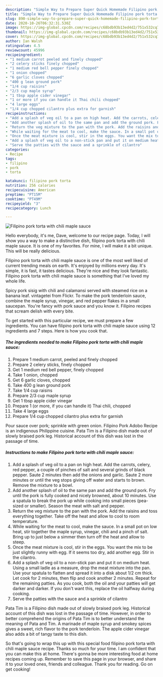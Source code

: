 ```yaml
---
description: "Simple Way to Prepare Super Quick Homemade Filipino pork torta with chili maple sauce"
title: "Simple Way to Prepare Super Quick Homemade Filipino pork torta with chili maple sauce"
slug: 890-simple-way-to-prepare-super-quick-homemade-filipino-pork-torta-with-chili-maple-sauce
date: 2020-10-26T06:32:31.530Z
image: https://img-global.cpcdn.com/recipes/c68bdb93b13ed4d2/751x532cq70/filipino-pork-torta-with-chili-maple-sauce-recipe-main-photo.jpg
thumbnail: https://img-global.cpcdn.com/recipes/c68bdb93b13ed4d2/751x532cq70/filipino-pork-torta-with-chili-maple-sauce-recipe-main-photo.jpg
cover: https://img-global.cpcdn.com/recipes/c68bdb93b13ed4d2/751x532cq70/filipino-pork-torta-with-chili-maple-sauce-recipe-main-photo.jpg
author: Ian Walsh
ratingvalue: 4.5
reviewcount: 45996
recipeingredient:
- "1 medium carrot peeled and finely chopped"
- "2 celery sticks finely chopped"
- "1 medium red bell pepper finely chopped"
- "1 onion chopped"
- "6 garlic cloves chopped"
- "400 g lean ground pork"
- "1/4 cup raisins"
- "2/3 cup maple syrup"
- "1 tbsp apple cider vinegar"
- "1 or more if you can handle it Thai chili chopped"
- "4 large eggs"
- "1/4 cup chopped cilantro plus extra for garnish"
recipeinstructions:
- "Add a splash of veg oil to a pan on high heat. Add the carrots, celery, red pepper, a couple of pinches of salt and several grinds of black pepper. Saute 2 minutes then add the onions and garlic. Saute 2 more minutes or until the veg stops giving off water and starts to brown. Remove the mixture to a bowl."
- "Add another splash of oil to the same pan and add the ground pork. Fry until the pork is fully cooked and nicely browned, about 10 minutes. Use a spatula to break the pork up while cooking into small pieces (pea-sized or smaller). Season the meat with salt and pepper."
- "Return the veg mixture to the pan with the pork. Add the raisins and toss everything together. Take off the heat and allow to cool to room temperature."
- "While waiting for the meat to cool, make the sauce. In a small pot on low heat, stir together the maple syrup, vinegar, chili and a pinch of salt. Bring up to just below a simmer then turn off the heat and allow to steep."
- "Once the meat mixture is cool, stir in the eggs. You want the mix to be just slightly runny with egg. If it seems too dry, add another egg. Stir in the cilantro."
- "Add a splash of veg oil to a non-stick pan and put it on medium heat. Using a small ladle as a measure, drop the meat mixture into the pan. Use your spatula to flatten and spread it into a disk about 1/2 cm thick. Let cook for 2 minutes, then flip and cook another 2 minutes. Repeat for the remaining patties. As you cook, both the oil and your patties will get darker and darker. If you don&#39;t want this, replace the oil halfway during cooking."
- "Serve the patties with the sauce and a sprinkle of cilantro"
categories:
- Recipe
tags:
- filipino
- pork
- torta

katakunci: filipino pork torta 
nutrition: 256 calories
recipecuisine: American
preptime: "PT15M"
cooktime: "PT49M"
recipeyield: "3"
recipecategory: Lunch

---
```



![Filipino pork torta with chili maple sauce](https://img-global.cpcdn.com/recipes/c68bdb93b13ed4d2/751x532cq70/filipino-pork-torta-with-chili-maple-sauce-recipe-main-photo.jpg)

Hello everybody, it's me, Dave, welcome to our recipe page. Today, I will show you a way to make a distinctive dish, filipino pork torta with chili maple sauce. It is one of my favorites. For mine, I will make it a bit unique. This will be really delicious.

Filipino pork torta with chili maple sauce is one of the most well liked of current trending meals on earth. It's enjoyed by millions every day. It's simple, it is fast, it tastes delicious. They're nice and they look fantastic. Filipino pork torta with chili maple sauce is something that I've loved my whole life.

Spicy pork sisig with chili and calamansi served with steamed rice on a banana leaf. vintagetei from Flickr. To make the pork tenderloin sauce, combine the maple syrup, vinegar, and red pepper flakes in a small saucepan. You&#39;re fancy with pork sauce and you know it. Filipino recipes that scream delish with every bite.


To get started with this particular recipe, we must prepare a few ingredients. You can have filipino pork torta with chili maple sauce using 12 ingredients and 7 steps. Here is how you cook that.

<!--inarticleads1-->

##### The ingredients needed to make Filipino pork torta with chili maple sauce:

1. Prepare 1 medium carrot, peeled and finely chopped
1. Prepare 2 celery sticks, finely chopped
1. Get 1 medium red bell pepper, finely chopped
1. Take 1 onion, chopped
1. Get 6 garlic cloves, chopped
1. Take 400 g lean ground pork
1. Take 1/4 cup raisins
1. Prepare 2/3 cup maple syrup
1. Get 1 tbsp apple cider vinegar
1. Prepare 1 (or more, if you can handle it) Thai chili, chopped
1. Take 4 large eggs
1. Prepare 1/4 cup chopped cilantro plus extra for garnish


Pour sauce over pork; sprinkle with green onion. Filipino Pork Adobo Recipe is an indigenous Philippine cuisine. Pata Tim is a Filipino dish made out of slowly braised pork leg. Historical account of this dish was lost in the passage of time. 

<!--inarticleads2-->

##### Instructions to make Filipino pork torta with chili maple sauce:

1. Add a splash of veg oil to a pan on high heat. Add the carrots, celery, red pepper, a couple of pinches of salt and several grinds of black pepper. Saute 2 minutes then add the onions and garlic. Saute 2 more minutes or until the veg stops giving off water and starts to brown. Remove the mixture to a bowl.
1. Add another splash of oil to the same pan and add the ground pork. Fry until the pork is fully cooked and nicely browned, about 10 minutes. Use a spatula to break the pork up while cooking into small pieces (pea-sized or smaller). Season the meat with salt and pepper.
1. Return the veg mixture to the pan with the pork. Add the raisins and toss everything together. Take off the heat and allow to cool to room temperature.
1. While waiting for the meat to cool, make the sauce. In a small pot on low heat, stir together the maple syrup, vinegar, chili and a pinch of salt. Bring up to just below a simmer then turn off the heat and allow to steep.
1. Once the meat mixture is cool, stir in the eggs. You want the mix to be just slightly runny with egg. If it seems too dry, add another egg. Stir in the cilantro.
1. Add a splash of veg oil to a non-stick pan and put it on medium heat. Using a small ladle as a measure, drop the meat mixture into the pan. Use your spatula to flatten and spread it into a disk about 1/2 cm thick. Let cook for 2 minutes, then flip and cook another 2 minutes. Repeat for the remaining patties. As you cook, both the oil and your patties will get darker and darker. If you don&#39;t want this, replace the oil halfway during cooking.
1. Serve the patties with the sauce and a sprinkle of cilantro


Pata Tim is a Filipino dish made out of slowly braised pork leg. Historical account of this dish was lost in the passage of time. However, in order to better comprehend the origins of Pata Tim is to better understand the meaning of Pata and Tim. A marinade of maple syrup and smokey spices gives a sweet, rich flavor to the pork tenderloin. The apple cider vinegar also adds a bit of tangy taste to this dish. 

So that's going to wrap this up with this special food filipino pork torta with chili maple sauce recipe. Thanks so much for your time. I am confident that you can make this at home. There's gonna be more interesting food at home recipes coming up. Remember to save this page in your browser, and share it to your loved ones, friends and colleague. Thank you for reading. Go on get cooking!
